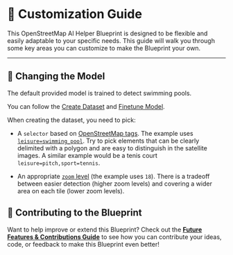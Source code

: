 # 🎨 **Customization Guide**

This OpenStreetMap AI Helper Blueprint is designed to be flexible and easily adaptable to your specific needs. This guide will walk you through some key areas you can customize to make the Blueprint your own.

---

## 🧠 **Changing the Model**

The default provided model is trained to detect swimming pools.

You can follow the [Create Dataset](https://colab.research.google.com/github/mozilla-ai/osm-ai-helper/blob/main/demo/create_dataset.ipynb) and [Finetune Model](https://colab.research.google.com/github/mozilla-ai/osm-ai-helper/blob/main/demo/finetune_model.ipynb).

When creating the dataset, you need to pick:

- A `selector` based on [OpenStreetMap tags](https://wiki.openstreetmap.org/wiki/Map_features).
    The example uses [`leisure=swimming_pool`](https://wiki.openstreetmap.org/wiki/Tag:leisure=swimming_pool).
    Try to pick elements that can be clearly delimited with a polygon and are easy to distinguish in the satellite images.
    A similar example would be a tenis court `leisure=pitch,sport=tennis`.

- An appropriate [`zoom` level](https://docs.mapbox.com/help/glossary/zoom-level/) (the example uses `18`).
    There is a tradeoff between easier detection (higher zoom levels) and covering a wider area on each tile (lower zoom levels).

## 🤝 **Contributing to the Blueprint**

Want to help improve or extend this Blueprint? Check out the **[Future Features & Contributions Guide](future-features-contributions.md)** to see how you can contribute your ideas, code, or feedback to make this Blueprint even better!

